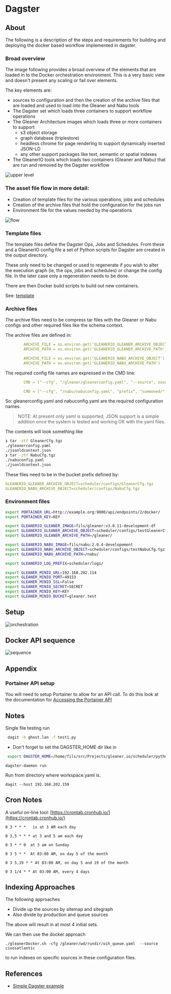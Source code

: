 # Dagster


## About

The following is a description of the steps and requirements for
building and deploying the docker based workflow implemented in 
dagster.

### Broad overview

The image following provides a broad overview of the elements that 
are loaded in to the Docker orchestration environment.  This is a very 
basic view and doesn't present any scaling or fail over elements.  

The key elements are:

* sources to configuration and then the creation of the archive files that are loaded and used
to load into the Gleaner and Nabu tools
* The Dagster set which loads three containers to support workflow operations
* The Gleaner Architecture images which loads three or more containers to support 
  * s3 object storage
  * graph database (triplestore)
  * headless chrome for page rendering to support dynamically inserted JSON-LD
  * any other support packages like text, semantic or spatial indexes
* The GleanerIO tools which loads two containers (Gleaner and Nabu) that are run 
and removed by the Dagster workflow

![upper level](../docs/images/gleanerDagster.svg)



### The asset file flow in more detail:

* Creation of template files for the various operations, jobs and 
schedules
* Creation of the archive files that hold the configuration for the 
jobs run 
* Environment file for the values needed by the operations

![flow](../docs/images/flow.svg)


### Template files

The template files define the Dagster Ops, Jobs and Schedules.  From these
and a GleanerIO config file a set of Python scripts for Dagster are created in
the output directory. 

These only need to be changed or used to regenerate if you wish to alter the 
execution graph (ie, the ops, jobs and schedules) or change the config file.
In the later case only a regeneration needs to be done.

There are then Docker build scripts to build out new containers.  

See:  [template](./dagster-docker/src/implnet-example/templates)

### Archive files

The archive files need to be compress tar files with the Gleaner
or Nabu configs and other required files like the schema context. 

The archive files are defined in:

```yaml
        ARCHIVE_FILE = os.environ.get('GLEANERIO_GLEANER_ARCHIVE_OBJECT')
        ARCHIVE_PATH = os.environ.get('GLEANERIO_GLEANER_ARCHIVE_PATH')

        ARCHIVE_FILE = os.environ.get('GLEANERIO_NABU_ARCHIVE_OBJECT')
        ARCHIVE_PATH = os.environ.get('GLEANERIO_NABU_ARCHIVE_PATH')
```
The required config file names are expressed in the CMD line:

```yaml
        CMD = ["--cfg", "/gleaner/gleanerconfig.yaml", "--source", source]

        CMD = ["--cfg", "/nabu/nabuconfig.yaml", "prefix", "summoned/" + source]
```

So:  gleanerconfig.yaml  and nabuconfig.yaml are the required configuration names.

> NOTE: At present only yaml is supported, JSON support is a simple addition 
> once the system is tested and working OK with the yaml files. 

The contents will look something like 

```bash
❯ tar -ztf GleanerCfg.tgz
./gleanerconfig.yaml
./jsonldcontext.json
❯ tar -ztf NabuCfg.tgz
./nabuconfig.yaml
./jsonldcontext.json
```

These files need to be in the bucket prefix defined by: 

```yaml
GLEANERIO_GLEANER_ARCHIVE_OBJECT=scheduler/configs/GleanerCfg.tgz
GLEANERIO_NABU_ARCHIVE_OBJECT=scheduler/configs/NabuCfg.tgz
```

### Environment files

``` bash
export PORTAINER_URL=http://example.org:9000/api/endpoints/2/docker/
export PORTAINER_KEY=KEY

export GLEANERIO_GLEANER_IMAGE=fils/gleaner:v3.0.11-development-df
export GLEANERIO_GLEANER_ARCHIVE_OBJECT=scheduler/configs/testGleanerCfg.tgz
export GLEANERIO_GLEANER_ARCHIVE_PATH=/gleaner/

export GLEANERIO_NABU_IMAGE=fils/nabu:2.0.4-developement
export GLEANERIO_NABU_ARCHIVE_OBJECT=scheduler/configs/testNabuCfg.tgz
export GLEANERIO_NABU_ARCHIVE_PATH=/nabu/

export GLEANERIO_LOG_PREFIX=scheduler/logs/

export GLEANER_MINIO_URL=192.168.202.114
export GLEANER_MINIO_PORT=49153
export GLEANER_MINIO_SSL=False
export GLEANER_MINIO_SECRET=SECRET
export GLEANER_MINIO_KEY=KEY
export GLEANER_MINIO_BUCKET=gleaner.test

```

## Setup


![orchestration](../docs/images/orchestrationInit.svg)



## Docker API sequence


![sequence](../docs/images/sequence.svg)


## Appendix

### Portainer API setup

You will need to setup Portainer to allow for an API call.  To do this look 
at the documentation for [Accessing the Portainer API](https://docs.portainer.io/api/access)

## Notes

Single file testing run

```bash
 dagit -h ghost.lan -f test1.py
```

* Don't forget to set the DAGSTER_HOME dir like in 

```bash
 export DAGSTER_HOME=/home/fils/src/Projects/gleaner.io/scheduler/python/dagster
```

```
dagster-daemon run
```

Run from directory where workspace.yaml is.
```
dagit --host 192.168.202.159
```


## Cron Notes

A useful on-line tool:  [https://crontab.cronhub.io/](https://crontab.cronhub.io/)

```
0 3 * * *   is at 3 AM each day

0 3,5 * * * at 3 and 5 am each day

0 3 * * 0  at 3 am on Sunday

0 3 5 * *  At 03:00 AM, on day 5 of the month

0 3 5,19 * * At 03:00 AM, on day 5 and 19 of the month

0 3 1/4 * * At 03:00 AM, every 4 days
```


## Indexing Approaches

The following approaches

* Divide up the sources by sitemap and sitegraph
* Also divide by production and queue sources

The above will result in at most 4 initial sets.

We can then use the docker approach

```
./gleanerDocker.sh -cfg /gleaner/wd/rundir/oih_queue.yaml  --source cioosatlantic
```

to run indexes on specific sources in these configuration files.  

## References

* [Simple Dagster example](https://bakerwho.github.io/posts/datascience/Deployable-Dagster-MVP/)

